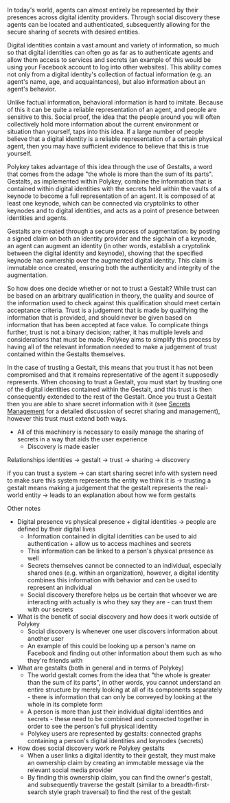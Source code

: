 In today's world, agents can almost entirely be represented by their presences across digital identity providers. Through social discovery these agents can be located and authenticated, subsequently allowing for the secure sharing of secrets with desired entities.

Digital identities contain a vast amount and variety of information, so much so that digital identities can often go as far as to authenticate agents and allow them access to services and secrets (an example of this would be using your Facebook account to log into other websites). This ability comes not only from a digital identity's collection of factual information (e.g. an agent's name, age, and acquaintances), but also information about an agent's behavior.

Unlike factual information, behavioral information is hard to imitate. Because of this it can be quite a reliable representation of an agent, and people are sensitive to this. Social proof, the idea that the people around you will often collectively hold more information about the current environment or situation than yourself, taps into this idea. If a large number of people believe that a digital identity is a reliable representation of a certain physical agent, then you may have sufficient evidence to believe that this is true yourself.

Polykey takes advantage of this idea through the use of Gestalts, a word that comes from the adage "the whole is more than the sum of its parts". Gestalts, as implemented within Polykey, combine the information that is contained within digital identities with the secrets held within the vaults of a keynode to become a full representation of an agent. It is composed of at least one keynode, which can be connected via cryptolinks to other keynodes and to digital identities, and acts as a point of presence between identities and agents.

Gestalts are created through a secure process of augmentation: by posting a signed claim on both an identity provider and the sigchain of a keynode, an agent can augment an identity (in other words, establish a cryptolink between the digital identity and keynode), showing that the specified keynode has ownership over the augmented digital identity. This claim is immutable once created, ensuring both the authenticity and integrity of the augmentation.

So how does one decide whether or not to trust a Gestalt? While trust can be based on an arbitrary qualification in theory, the quality and source of the information used to check against this qualification should meet certain acceptance criteria. Trust is a judgement that is made by qualifying the information that is provided, and should never be given based on information that has been accepted at face value. To complicate things further, trust is not a binary decision; rather, it has multiple levels and considerations that must be made. Polykey aims to simplify this process by having all of the relevant information needed to make a judgement of trust contained within the Gestalts themselves.

In the case of trusting a Gestalt, this means that you trust it has not been compromised and that it remains representative of the agent it supposedly represents. When choosing to trust a Gestalt, you must start by trusting one of the digital identities contained within the Gestalt, and this trust is then consequently extended to the rest of the Gestalt. Once you trust a Gestalt then you are able to share secret information with it (see [Secrets Management](secrets-management) for a detailed discussion of secret sharing and management), however this trust must extend both ways.



* All of this machinery is necessary to easily manage the sharing of secrets in a way that aids the user experience
  * Discovery is made easier

Relationships
identities -> gestalt -> trust -> sharing -> discovery

if you can trust a system -> can start sharing secret info with system
need to make sure this system represents the entity we think it is -> trusting a gestalt means making a judgement that the gestalt represents the real-world entity
-> leads to an explanation about how we form gestalts



Other notes
* Digital presence vs physical presence + digital identities -> people are defined by their digital lives
  * Information contained in digital identities can be used to aid authentication + allow us to access machines and secrets
  * This information can be linked to a person's physical presence as well
  * Secrets themselves cannot be connected to an individual, especially shared ones (e.g. within an organization), however, a digital identity combines this information with behavior and can be used to represent an individual
  * Social discovery therefore helps us be certain that whoever we are interacting with actually is who they say they are - can trust them with our secrets
* What is the benefit of social discovery and how does it work outside of Polykey
  * Social discovery is whenever one user discovers information about another user
  * An example of this could be looking up a person's name on Facebook and finding out other information about them such as who they're friends with
* What are gestalts (both in general and in terms of Polykey)
  * The world gestalt comes from the idea that "the whole is greater than the sum of its parts", in other words, you cannot understand an entire structure by merely looking at all of its components separately - there is information that can only be conveyed by looking at the whole in its complete form
  * A person is more than just their individual digital identities and secrets - these need to be combined and connected together in order to see the person's full physical identity
  * Polykey users are represented by gestalts: connected graphs containing a person's digital identities and keynodes (secrets)
* How does social discovery work re Polykey gestalts
  * When a user links a digital identity to their gestalt, they must make an ownership claim by creating an immutable message via the relevant social media provider
  * By finding this ownership claim, you can find the owner's gestalt, and subsequently traverse the gestalt (similar to a breadth-first-search style graph traversal) to find the rest of the gestalt
